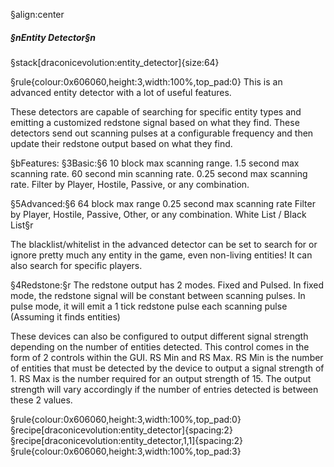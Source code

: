 §align:center
##### §nEntity Detector§n

§stack[draconicevolution:entity_detector]{size:64}

§rule{colour:0x606060,height:3,width:100%,top_pad:0}
This is an advanced entity detector with a lot of useful features.

These detectors are capable of searching for specific entity types and emitting a customized redstone signal based on what they find.
These detectors send out scanning pulses at a configurable frequency and then update their redstone output based on what they find.

§bFeatures:
§3Basic:§6
10 block max scanning range.
1.5 second max scanning rate.
60 second min scanning rate.
0.25 second max scanning rate.
Filter by Player, Hostile, Passive, or any combination.

§5Advanced:§6
64 block max range
0.25 second max scanning rate
Filter by Player, Hostile, Passive, Other, or any combination.
White List / Black List§r

The blacklist/whitelist in the advanced detector can be set to search for or ignore pretty much any entity in the game, even non-living entities!
It can also search for specific players.

§4Redstone:§r
The redstone output has 2 modes. Fixed and Pulsed.
In fixed mode, the redstone signal will be constant between scanning pulses.
In pulse mode, it will emit a 1 tick redstone pulse each scanning pulse (Assuming it finds entities)

These devices can also be configured to output different signal strength depending on the number of entities detected.
This control comes in the form of 2 controls within the GUI. RS Min and RS Max.
RS Min is the number of entities that must be detected by the device to output a signal strength of 1.
RS Max is the number required for an output strength of 15.
The output strength will vary accordingly if the number of entries detected is between these 2 values.

§rule{colour:0x606060,height:3,width:100%,top_pad:0}
§recipe[draconicevolution:entity_detector]{spacing:2}§recipe[draconicevolution:entity_detector,1,1]{spacing:2}
§rule{colour:0x606060,height:3,width:100%,top_pad:3}